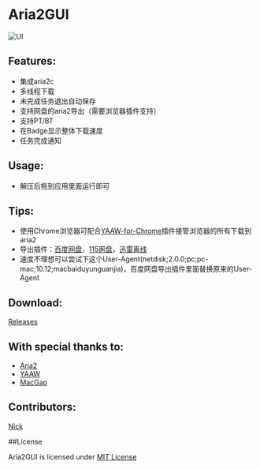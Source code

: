 
Aria2GUI
===========

![UI](http://i.imgur.com/xuDkVLc.png)

## Features:

- 集成aria2c
- 多线程下载
- 未完成任务退出自动保存
- 支持网盘的aria2导出（需要浏览器插件支持）
- 支持PT/BT
- 在Badge显示整体下载速度
- 任务完成通知

## Usage:

- 解压后拖到应用里面运行即可

## Tips:

- 使用Chrome浏览器可配合[YAAW-for-Chrome](https://github.com/acgotaku/YAAW-for-Chrome)插件接管浏览器的所有下载到aria2
- 导出插件：[百度网盘](https://github.com/acgotaku/BaiduExporter)，[115网盘](https://github.com/acgotaku/115)，[迅雷离线](https://github.com/binux/ThunderLixianExporter)
- 速度不理想可以尝试下这个User-Agent(netdisk;2.0.0;pc;pc-mac;10.12;macbaiduyunguanjia)，百度网盘导出插件里面替换原来的User-Agent

## Download:

  [Releases](https://github.com/yangshun1029/aria2gui/releases)

## With special thanks to:  

- [Aria2](https://aria2.github.io)
- [YAAW](https://github.com/binux/yaaw)
- [MacGap](https://github.com/MacGapProject)

## Contributors:  

  [Nick](https://github.com/yangshun1029)

##License

Aria2GUI is licensed under [MIT License](http://choosealicense.com/licenses/mit/) 
